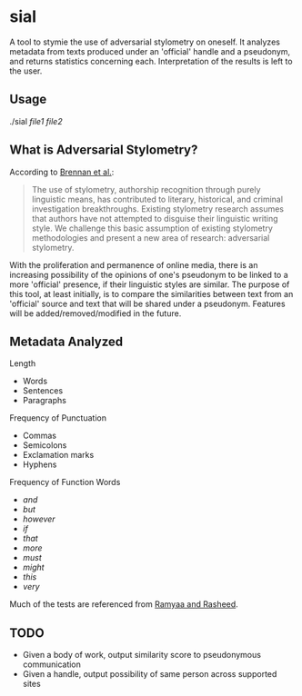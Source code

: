 # sial
A tool to stymie the use of adversarial stylometry on oneself. It analyzes metadata from texts produced under an 'official' handle and a pseudonym, and returns statistics concerning each. Interpretation of the results is left to the user.

## Usage
./sial *file1* *file2*

## What is Adversarial Stylometry?
According to [Brennan et al.](https://www.cs.drexel.edu/~sa499/papers/adversarial_stylometry.pdf):
> The use of stylometry, authorship recognition through purely linguistic means, has contributed to literary, historical, and criminal investigation breakthroughs. Existing stylometry research assumes that authors have not attempted to disguise their linguistic writing style. We challenge this basic assumption of existing stylometry methodologies and present a new area of research: adversarial stylometry.

With the proliferation and permanence of online media, there is an increasing possibility of the opinions of one's pseudonym to be linked to a more 'official' presence, if their linguistic styles are similar. The purpose of this tool, at least initially, is to compare the similarities between text from an 'official' source and text that will be shared under a pseudonym. Features will be added/removed/modified in the future.

## Metadata Analyzed
Length
+ Words
+ Sentences
+ Paragraphs

Frequency of Punctuation
+ Commas
+ Semicolons
+ Exclamation marks
+ Hyphens

Frequency of Function Words
+ *and*
+ *but*
+ *however*
+ *if*
+ *that*
+ *more*
+ *must*
+ *might*
+ *this*
+ *very*

Much of the tests are referenced from [Ramyaa and Rasheed](http://www2.tcs.ifi.lmu.de/~ramyaa/publications/stylometry.pdf).

## TODO
+ Given a body of work, output similarity score to pseudonymous communication
+ Given a handle, output possibility of same person across supported sites